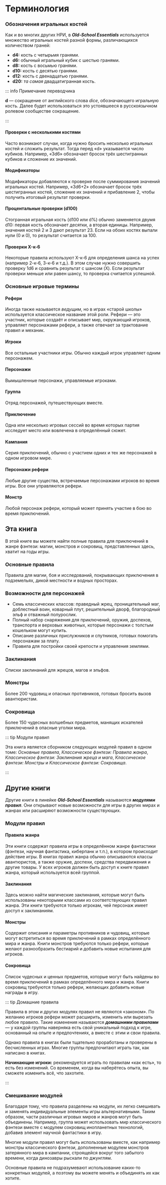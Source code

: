 # Терминология

### Обозначения игральных костей

Как и во многих других НРИ, в _**Old-School Essentials**_ используется множество игральных костей разной формы, различающихся количеством граней:

- **d4:** кость с четырьмя гранями.
- **d6:** обычный игральный кубик с шестью гранями.
- **d8:** кость с восьмью гранями.
- **d10:** кость с десятью гранями.
- **d12:** кость с двенадцатью гранями.
- **d20:** _та самая_ двадцатигранная кость.

::: info Примечание переводчика

**d** — сокращение от английского слова _dice_, обозначающего игральную кость. Далее будет использоваться это устоявшееся в русскоязычном ролевом сообществе сокращение.

:::

#### Проверки с несколькими костями

Часто возникают случаи, когда нужно бросить несколько игральных костей и сложить результат. Тогда перед «d» указывается число кубиков. Например, «3d6» обозначает бросок трёх шестигранных кубиков и сложение их значений.

#### Модификаторы

Модификаторы добавляются к проверке после суммирования значений игральных костей. Например, «3d6+2» обозначает бросок трёх шестигранных костей, сложение их значений и прибавление 2, чтобы получить итоговый результат проверки.

#### Процентальные проверки (d100)

Стогранная игральная кость (d100 или d%) обычно заменяется двумя d10: первая кость обозначает десятки, а вторая единицы. Например, значения костей 2 и 3 дают результат 23. Если на обоих костях выпали нули (0 и 0), то результат считается за 100.

#### Проверки X-к-6

Некоторые правила используют X-к-6 для определения шанса на успех (например 2-к-6, 3-к-6 и т.д.). В этом случае нужно совершить проверку 1d6 и сравнить результат с шансом (X). Если результат проверки меньше или равен шансу, то проверка считается успешной.

### Основные игровые термины

#### Рефери

Иногда также называется _ведущим_, но в играх «старой школы» используется классическое название этой роли. Рефери — это участник, которые создаёт и описывает мир, окружающий игроков, управляет персонажами рефери, а также отвечает за трактование правил и механик.

#### Игроки

Все остальные участники игры. Обычно каждый игрок управляет одним персонажем.

#### Персонажи

Вымышленные персонажи, управляемые игроками.

#### Группа

Отряд персонажей, путешествующих вместе.

#### Приключение

Одна или несколько игровых сессий во время которых партия исследует место или вовлечена в определённый сюжет.

#### Кампания

Серия приключений, обычно с участием одних и тех же персонажей в одном игровом мире.

#### Персонажи рефери

Любые другие существа, встречаемые персонажами игроков во время игры. Все они управляются рефери.

#### Монстр

Любой персонаж рефери, который может принять участие в бою во время приключений.

## Эта книга

В этой книге вы можете найти полные правила для приключений в жанре фэнтези: магии, монстров и сокровищ, представленных здесь, хватит на годы игры.

### Основные правила

Правила для магии, боя и исследований, покрывающих приключения в подземельях, дикой местности и водных просторах.

### Возможности для персонажей

- Семь классических классов: праведный жрец, проницательный маг, доблестный воин, коварный плут, решительный дворф, благородный эльф и отважный полурослик.
- Полный набор снаряжения для приключений, оружия, доспехов, транспорта и верховых животных, которые персонажи с толстым кошельком могут купить.
- Описание различных прислужников и спутников, готовых помогать персонажам за плату.
- Правила для постройки своей крепости и управления землями.

### Заклинания

Списки заклинаний для жрецов, магов и эльфов.

### Монстры

Более 200 чудовищ и опасных противников, готовых бросить вызов авантюристам.

### Сокровища

Более 150 чудесных волшебных предметов, манящих искателей приключений в опасные уголки мира.

::: tip Модули правил

Эта книга является сборником следующих модулей правил в одном томе: _Основные правила_, _Классическое фэнтези: Правила жанра_, _Классическое фэнтези: Заклинания жреца и мага_, _Классическое фэнтези: Монстры_ и _Классическое фэнтези: Сокровища_.

:::

## Другие книги

Другие книги в линейке _**Old-School Essentials**_ называются _**модулями правил**_. Они открывают новые возможности для игры в других мирах и жанрах или расширяют возможности существующих.

### Модули правил

#### Правила жанра

Эти книги содержат правила игры в определённом жанре фантастики (фэнтези, научная фантастика, киберпанк и т.п.), в котором происходит действие игры. В книгах правил жанра обычно описываются классы авантюристов, а также оружие, доспехи, средства передвижения и другие товары. У всех игроков должен быть доступ к книге правил жанра, который используется всей группой.

#### Заклинания

Здесь можно найти магические заклинания, которые могут быть использованы некоторыми классами из соответствующих правил жанра. Эти книги требуются только игрокам, чей персонаж имеет доступ к заклинаниям.

#### Монстры

Содержит описания и параметры противников и чудовищ, которые могут встретиться во время приключений в рамках определённого мира и жанра. Книги монстров требуются только рефери, которые желают разнообразить бестиарий и добавить новые испытания для игроков.

#### Сокровища

Список чудесных и ценных предметов, которые могут быть найдены во время приключений в рамках определённого мира и жанра. Книги сокровищ требуются только рефери, желающих добавить новые награды в игру.

::: tip Домашние правила

Правила в этом и других модулях правил не являются «законом». По желанию игроков рефери может расширить, изменить или вырезать любое правило. Такие изменения называются _**домашними правилами**_ — у каждой группы наверняка есть свой уникальный подход к игре, основанный на опыте и предпочтениях, а вместе с этим и свои правила.

Однако правила в книгах были тщательно проработаны и проверены в бесчисленных играх. Многие группы предпочитают играть так, как написано в книгах.

**Начинающие игроки:** рекомендуется играть по правилам «как есть», то есть без изменений. Со временем, когда вы наберётесь опыта, вы сможете изменить всё, что захотите.

:::

### Смешивание модулей

Благодаря тому, что правила разделены на модули, их легко смешивать и заменять индивидуальные элементы игры альтернативными. Таким образом, части различных игровых миров и жанров могут быть объединены. Например, группа может использовать мир классического фэнтези вместе с модулем сокровищ инопланетных технологий, добавив элемент научной фантастики в игру.

Многие модули правил могут быть использованы вместе, как например монстры классического фэнтези, дополненные модулем монстров затерянного мира в кампании, строящейся вокруг того забытого времени, когда динозавры рыскали по джунглям.

Основные правила не подразумевают использование каких-то конкретных модулей, а поэтому вы можете менять и объединять их как хотите.
